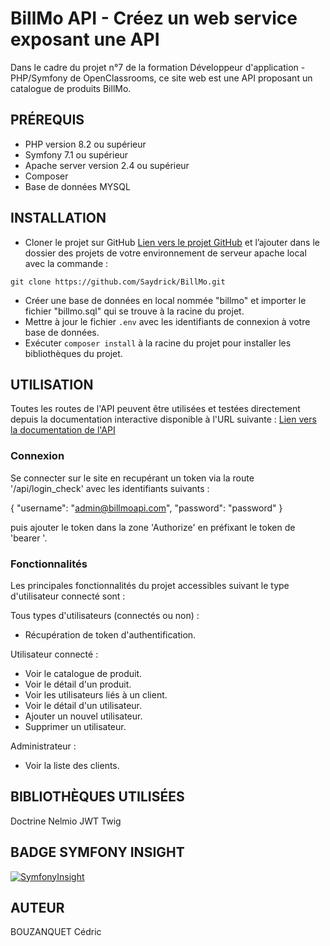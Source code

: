 # BillMo API - Créez un web service exposant une API

Dans le cadre du projet n°7 de la formation Développeur d'application - PHP/Symfony de OpenClassrooms,
ce site web est une API proposant un catalogue de produits BillMo.


## PRÉREQUIS

- PHP version 8.2 ou supérieur
- Symfony 7.1 ou supérieur
- Apache server version 2.4 ou supérieur
- Composer
- Base de données MYSQL


## INSTALLATION

- Cloner le projet sur GitHub [Lien vers le projet GitHub](https://github.com/Saydrick/BillMo) et l’ajouter dans le dossier des projets de votre environnement de serveur apache local avec la commande :
```
git clone https://github.com/Saydrick/BillMo.git
```
- Créer une base de données en local nommée "billmo" et importer le fichier "billmo.sql" qui se trouve à la racine du projet.
- Mettre à jour le fichier `.env` avec les identifiants de connexion à votre base de données.
- Exécuter `composer install` à la racine du projet pour installer les bibliothèques du projet.

## UTILISATION

Toutes les routes de l'API peuvent être utilisées et testées directement depuis la documentation interactive disponible à l'URL suivante :
[Lien vers la documentation de l'API](http://localhost:8000/api/doc)

### Connexion
Se connecter sur le site en recupérant un token via la route '/api/login_check' avec les identifiants suivants :

{
  "username": "admin@billmoapi.com",
  "password": "password"
}

puis ajouter le token dans la zone 'Authorize' en préfixant le token de 'bearer '.

### Fonctionnalités
Les principales fonctionnalités du projet accessibles suivant le type d'utilisateur connecté sont :

Tous types d'utilisateurs (connectés ou non) :
- Récupération de token d'authentification.

Utilisateur connecté :
- Voir le catalogue de produit.
- Voir le détail d'un produit.
- Voir les utilisateurs liés à un client.
- Voir le détail d'un utilisateur.
- Ajouter un nouvel utilisateur.
- Supprimer un utilisateur.

Administrateur :
- Voir la liste des clients.

## BIBLIOTHÈQUES UTILISÉES

Doctrine
Nelmio
JWT
Twig

## BADGE SYMFONY INSIGHT
[![SymfonyInsight](https://insight.symfony.com/projects/5df3a384-b697-4fcf-809b-3192cb740602/small.svg)](https://insight.symfony.com/projects/5df3a384-b697-4fcf-809b-3192cb740602)

## AUTEUR

BOUZANQUET Cédric
